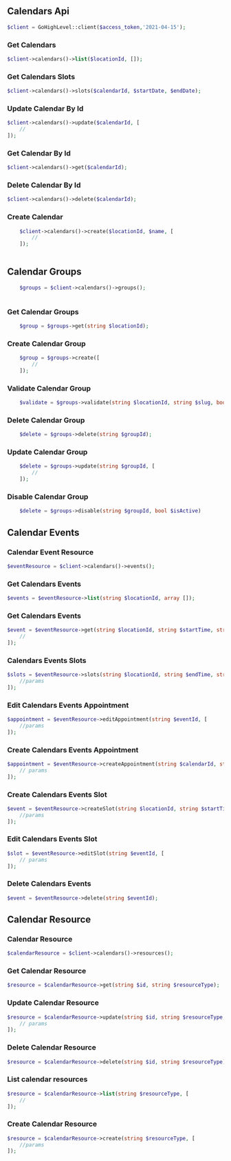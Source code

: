 ## Calendars Api

```php
$client = GoHighLevel::client($access_token,'2021-04-15');
```

### Get Calendars

```php
$client->calendars()->list($locationId, []);
```

### Get Calendars Slots

```php
$client->calendars()->slots($calendarId, $startDate, $endDate);
```
### Update Calendar By Id

```php
$client->calendars()->update($calendarId, [
    //
]);
```
### Get Calendar By Id

```php
$client->calendars()->get($calendarId);
```

### Delete Calendar By Id

```php
$client->calendars()->delete($calendarId);
```


### Create Calendar

```php
    $client->calendars()->create($locationId, $name, [
        //
    ]);
   
```

## Calendar Groups

```php
    $groups = $client->calendars()->groups();
   
```

### Get Calendar Groups
```php
    $group = $groups->get(string $locationId);
```
### Create Calendar Group
```php
    $group = $groups->create([
        //
    ]);
```
### Validate Calendar Group
```php
    $validate = $groups->validate(string $locationId, string $slug, bool $available);
```
### Delete Calendar Group
```php
    $delete = $groups->delete(string $groupId);
```
### Update Calendar Group
```php
    $delete = $groups->update(string $groupId, [
        //
    ]);
```

### Disable Calendar Group
```php
    $delete = $groups->disable(string $groupId, bool $isActive)
```


## Calendar Events

### Calendar Event Resource

```php
$eventResource = $client->calendars()->events();
```

### Get Calendars Events
```php
$events = $eventResource->list(string $locationId, array []);

```
### Get Calendars Events
```php
$event = $eventResource->get(string $locationId, string $startTime, string $endTime, [
    //
]);

```
### Calendars Events Slots
```php
$slots = $eventResource->slots(string $locationId, string $endTime, string $startTime, [
    //params
]);

```

### Edit Calendars Events Appointment
```php
$appointment = $eventResource->editAppointment(string $eventId, [
    //params
]);

```

### Create Calendars Events Appointment
```php
$appointment = $eventResource->createAppointment(string $calendarId, string $locationId, string $contactId, string $startTime, [
    // params
]);

```

### Create Calendars Events Slot
```php
$event = $eventResource->createSlot(string $locationId, string $startTime, string $endTime, [
    //params
]);

```

### Edit Calendars Events Slot
```php
$slot = $eventResource->editSlot(string $eventId, [
    // params
]);

```

### Delete Calendars Events
```php
$event = $eventResource->delete(string $eventId);

```


## Calendar Resource

### Calendar Resource

```php
$calendarResource = $client->calendars()->resources();
```

### Get Calendar Resource

```php
$resource = $calendarResource->get(string $id, string $resourceType);
```

### Update Calendar Resource

```php
$resource = $calendarResource->update(string $id, string $resourceType, [
    // params
]);
```

### Delete Calendar Resource

```php
$resource = $calendarResource->delete(string $id, string $resourceType);
```


### List calendar resources

```php
$resource = $calendarResource->list(string $resourceType, [
    //
]);
```

### Create Calendar Resource

```php
$resource = $calendarResource->create(string $resourceType, [
    //params
]);
```


